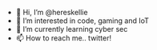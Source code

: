 - 👋 Hi, I’m @hereskellie
- 👀 I’m interested in code, gaming and IoT
- 🌱 I’m currently learning cyber sec
- 📫 How to reach me.. twitter!

<!---
hereskellie/hereskellie is a ✨ special ✨ repository because its `README.md` (this file) appears on your GitHub profile.
You can click the Preview link to take a look at your changes.
--->
